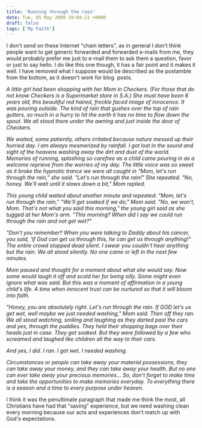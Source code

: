 ```yaml
---
title: 'Running through the rain'
date: Tue, 05 May 2009 19:04:21 +0000
draft: false
tags: ['My Faith']
---
```


I don't send on these Internet "chain letters", as in general I don't think people want to get generic forwarded and forwarded e-mails from me, they would probably prefer me just to e-mail them to ask them a question, favor or just to say hello. I do like this one though, it has a fair point and it makes it well. I have removed what I suppose would be described as the postamble from the bottom, as it doesn't work for blog  posts.

_A little girl had been shopping with her Mom in Checkers. (For those that do not know Checkers is a Supermarket store in S.A.) She must have been 6 years old, this beautiful red haired, freckle faced image of innocence. It was pouring outside. The kind of rain that gushes over the top of rain gutters, so much in a hurry to hit the earth it has no time to flow down the spout. We all stood there under the awning and just inside the door of Checkers._

_We waited, some patiently, others irritated because nature messed up their hurried day. I am always mesmerized by rainfall. I got lost in the sound and sight of the heavens washing away the dirt and dust of the world. Memories of running, splashing so carefree as a child came pouring in as a welcome reprieve from the worries of my day. The little voice was so sweet as it broke the hypnotic trance we were all caught in "Mom, let's run through the rain," she said. "Let's run through the rain!" She repeated. "No, honey. We'll wait until it slows down a bit," Mom replied._

_This young child waited about another minute and repeated: "Mom, let's run through the rain," "We'll get soaked if we do," Mom said. "No, we won't, Mom. That's not what you said this morning," the young girl said as she tugged at her Mom's arm. "This morning? When did I say we could run through the rain and not get wet?"_

_"Don't you remember? When you were talking to Daddy about his cancer, you said, 'If God can get us through this, he can get us through anything!" The entire crowd stopped dead silent. I swear you couldn't hear anything but the rain. We all stood silently. No one came or left in the next few minutes._

_Mom paused and thought for a moment about what she would say. Now some would laugh it off and scold her for being silly. Some might even ignore what was said. But this was a moment of affirmation in a young child's life. A time when innocent trust can be nurtured so that it will bloom into faith._

_"Honey, you are absolutely right. Let's run through the rain. If GOD let's us get wet, well maybe we just needed washing," Mom said. Then off they ran. We all stood watching, smiling and laughing as they darted past the cars and yes, through the puddles. They held their shopping bags over their heads just in case. They got soaked. But they were followed by a few who screamed and laughed like children all the way to their cars._

_And yes, I did. I ran. I got wet. I needed washing._

_Circumstances or people can take away your material possessions, they can take away your money, and they can take away your health. But no one can ever take away your precious memories... So, don't forget to make time and take the opportunities to make memories everyday. To everything there is a season and a time to every purpose under heaven._

I think it was the penultimate paragraph that made me think the most, all Christians have had that "saving" experience, but we need washing clean every morning because our acts and experiences don't match up with God's expectations.